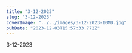 ```yaml
---
title: "3-12-2023"
slug: "3-12-2023"
coverImage: "../../images/3-12-2023-I0MD.jpg"
pubDate: "2023-12-03T15:57:33.772Z"
---
```


3-12-2023
